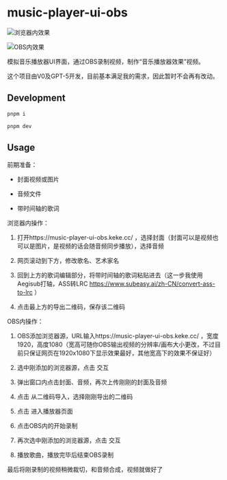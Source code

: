 # music-player-ui-obs

![浏览器内效果](https://github.com/user-attachments/assets/54eaa616-28c0-4e88-aebc-db9a551abc52)

![OBS内效果](https://github.com/user-attachments/assets/201fe077-460c-4581-af49-68fa8425e3e9)

模拟音乐播放器UI界面，通过OBS录制视频，制作“音乐播放器效果”视频。

这个项目由V0及GPT-5开发，目前基本满足我的需求，因此暂时不会再有改动。

## Development

```sh
pnpm i

pnpm dev
```

## Usage

前期准备：

- 封面视频或图片

- 音频文件

- 带时间轴的歌词

浏览器内操作：

1. 打开https://music-player-ui-obs.keke.cc/ ，选择封面（封面可以是视频也可以是图片，是视频的话会随音频同步播放），选择音频

2. 网页滚动到下方，修改歌名、艺术家名

3. 回到上方的歌词编辑部分，将带时间轴的歌词粘贴进去（这一步我使用Aegisub打轴，ASS转LRC https://www.subeasy.ai/zh-CN/convert-ass-to-lrc ）

4. 点击最上方的导出二维码，保存该二维码

OBS内操作：

1. OBS添加浏览器源，URL输入https://music-player-ui-obs.keke.cc/ ，宽度1920，高度1080（宽高可随你OBS输出视频的分辨率/画布大小更改，不过目前只保证网页在1920x1080下显示效果最好，其他宽高下的效果不保证好）

2. 选中刚添加的浏览器源，点击 交互

3. 弹出窗口内点击封面、音频，再次上传刚刚的封面及音频

4. 点击 从二维码导入，选择刚刚导出的二维码

5. 点击 进入播放器页面

6. 点击OBS内的开始录制

7. 再次选中刚添加的浏览器源，点击 交互

8. 播放歌曲，播放完毕后结束OBS录制

最后将刚录制的视频稍微裁切，和音频合成，视频就做好了
